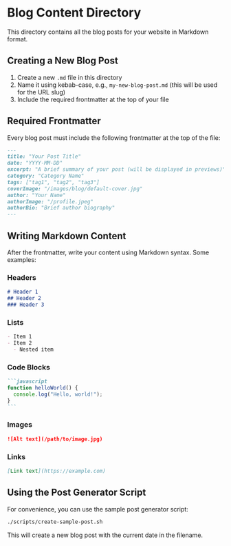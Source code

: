# Blog Content Directory

This directory contains all the blog posts for your website in Markdown format.

## Creating a New Blog Post

1. Create a new `.md` file in this directory
2. Name it using kebab-case, e.g., `my-new-blog-post.md` (this will be used for the URL slug)
3. Include the required frontmatter at the top of your file

## Required Frontmatter

Every blog post must include the following frontmatter at the top of the file:

```markdown
---
title: "Your Post Title"
date: "YYYY-MM-DD"
excerpt: "A brief summary of your post (will be displayed in previews)"
category: "Category Name"
tags: ["tag1", "tag2", "tag3"]
coverImage: "/images/blog/default-cover.jpg"
author: "Your Name"
authorImage: "/profile.jpeg"
authorBio: "Brief author biography"
---
```

## Writing Markdown Content

After the frontmatter, write your content using Markdown syntax. Some examples:

### Headers

```markdown
# Header 1
## Header 2
### Header 3
```

### Lists

```markdown
- Item 1
- Item 2
  - Nested item
```

### Code Blocks

````markdown
```javascript
function helloWorld() {
  console.log("Hello, world!");
}
```
````

### Images

```markdown
![Alt text](/path/to/image.jpg)
```

### Links

```markdown
[Link text](https://example.com)
```

## Using the Post Generator Script

For convenience, you can use the sample post generator script:

```bash
./scripts/create-sample-post.sh
```

This will create a new blog post with the current date in the filename.
